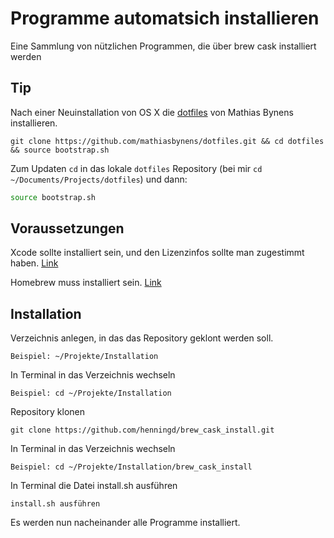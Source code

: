 # Programme automatsich installieren

Eine Sammlung von nützlichen Programmen, die über brew cask installiert werden

## Tip ##

Nach einer Neuinstallation von OS X die [dotfiles](https://github.com/mathiasbynens/dotfiles) von Mathias Bynens installieren.

    git clone https://github.com/mathiasbynens/dotfiles.git && cd dotfiles && source bootstrap.sh

Zum Updaten `cd` in das lokale `dotfiles` Repository (bei mir `cd ~/Documents/Projects/dotfiles`) und dann:

```bash
source bootstrap.sh
```

## Voraussetzungen ##

Xcode sollte installiert sein, und den Lizenzinfos sollte man zugestimmt haben.
[Link](https://www.google.de/url?sa=t&rct=j&q=&esrc=s&source=web&cd=1&cad=rja&uact=8&ved=0ahUKEwjo1LifpavRAhVLMlAKHZZgCDMQFggjMAA&url=https%3A%2F%2Fitunes.apple.com%2Fde%2Fapp%2Fxcode%2Fid497799835%3Fmt%3D12&usg=AFQjCNFEI0ltCIASrXkyMlPX9l7pVN4wkQ)

Homebrew muss installiert sein.
[Link](http://brew.sh/index_de.html)


## Installation ##

Verzeichnis anlegen, in das das Repository geklont werden soll.

    Beispiel: ~/Projekte/Installation


In Terminal in das Verzeichnis wechseln

    Beispiel: cd ~/Projekte/Installation


Repository klonen

    git clone https://github.com/henningd/brew_cask_install.git


In Terminal in das Verzeichnis wechseln

    Beispiel: cd ~/Projekte/Installation/brew_cask_install


In Terminal die Datei install.sh ausführen

    install.sh ausführen    


Es werden nun nacheinander alle Programme installiert.
